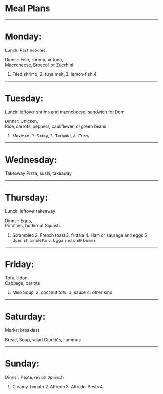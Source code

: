 # Meal Plans
***

# Monday:   
Lunch: Fast noodles, 

Dinner:
Fish, shrimp, or tuna,   
Macncheese, Broccoli or Zucchini
1. Fried shrimp, 2. tuna melt, 3. lemon-fish 4.

***

# Tuesday:   

Lunch: leftover shrimp and macncheese, sandwich for Dom

Dinner:
Chicken,   
Rice, carrots, peppers, cauliflower, or green beans
1. Mexican, 2. Satay, 3. Teriyaki, 4. Curry 
***

# Wednesday:   
Takeaway
Pizza, sushi, takeaway
***

# Thursday:   
Lunch: leftover takeaway

Dinner: Eggs,   
Potatoes, butternut Squash.
1. Scrambled  2. French toast  3. frittata  4. Ham or sausage and eggs 5. Spanish omelette 6. Eggs and chilli beans
***

# Friday:
Tofu,
Udon,   
Cabbage, carrots
1. Miso Soup. 2. coconut tofu. 3. sauce 4. other kind
***

# Saturday:

Market breakfast

Bread, Soup, salad
Crudités, hummus


***

# Sunday:

Dinner:
Pasta, ravioli
Spinach
1. Creamy Tomato 2. Alfredo 3. Alfredo-Pesto 4. 

